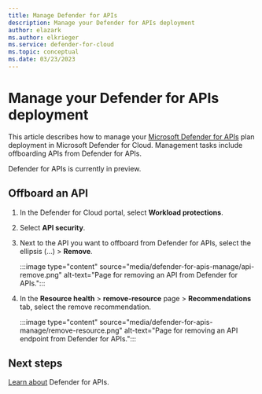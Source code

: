 ```yaml
---
title: Manage Defender for APIs
description: Manage your Defender for APIs deployment
author: elazark
ms.author: elkrieger
ms.service: defender-for-cloud
ms.topic: conceptual
ms.date: 03/23/2023
---
```

# Manage your Defender for APIs deployment

This article describes how to manage your [Microsoft Defender for APIs](defender-for-apis-introduction.md) plan deployment in Microsoft Defender for Cloud. Management tasks include offboarding APIs from Defender for APIs.

Defender for APIs is currently in preview.


## Offboard an API

1. In the Defender for Cloud portal, select **Workload protections**.
1. Select **API security**.
1. Next to the API you want to offboard from Defender for APIs, select the ellipsis (...) > **Remove**. 

    :::image type="content" source="media/defender-for-apis-manage/api-remove.png" alt-text="Page for removing an API from Defender for APIs.":::

1. In the **Resource health** > **remove-resource** page > **Recommendations** tab, select the remove recommendation.

    :::image type="content" source="media/defender-for-apis-manage/remove-resource.png" alt-text="Page for removing an API endpoint from Defender for APIs.":::

## Next steps

[Learn about](defender-for-apis-introduction.md) Defender for APIs.



